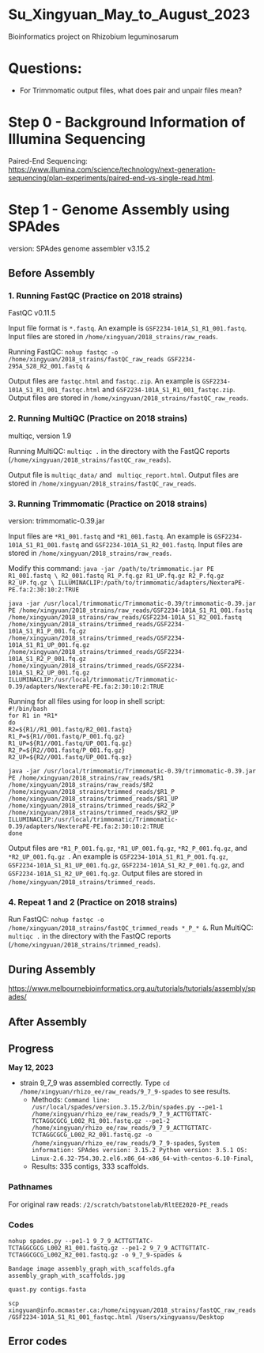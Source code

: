 # Su_Xingyuan_May_to_August_2023
Bioinformatics project on Rhizobium leguminosarum 

# Questions:
- For Trimmomatic output files, what does pair and unpair files mean?

# Step 0 - Background Information of Illumina Sequencing
Paired-End Sequencing: https://www.illumina.com/science/technology/next-generation-sequencing/plan-experiments/paired-end-vs-single-read.html.

# Step 1 - Genome Assembly using SPAdes <br>
version: SPAdes genome assembler v3.15.2

## Before Assembly
### 1. Running FastQC (Practice on 2018 strains)
FastQC v0.11.5

Input file format is ``*.fastq``. An example is ``GSF2234-101A_S1_R1_001.fastq``. Input files are stored in ``/home/xingyuan/2018_strains/raw_reads``.

Running FastQC: ``nohup fastqc -o /home/xingyuan/2018_strains/fastQC_raw_reads GSF2234-295A_S28_R2_001.fastq &`` 

Output files are ``fastqc.html`` and ``fastqc.zip``. An example is ``GSF2234-101A_S1_R1_001_fastqc.html`` and ``GSF2234-101A_S1_R1_001_fastqc.zip``. Output files are stored in ``/home/xingyuan/2018_strains/fastQC_raw_reads``.

### 2. Running MultiQC (Practice on 2018 strains) 
multiqc, version 1.9

Running MultiQC: ``multiqc .`` in the directory with the FastQC reports (``/home/xingyuan/2018_strains/fastQC_raw_reads``). 

Output file is ``multiqc_data/`` and `` multiqc_report.html``. Output files are stored in ``/home/xingyuan/2018_strains/fastQC_raw_reads``.

### 3. Running Trimmomatic (Practice on 2018 strains)
version: trimmomatic-0.39.jar

Input files are ``*R1_001.fastq`` and ``*R1_001.fastq``. An example is ``GSF2234-101A_S1_R1_001.fastq`` and ``GSF2234-101A_S1_R2_001.fastq``. Input files are stored in ``/home/xingyuan/2018_strains/raw_reads``.

Modify this command: ``java -jar /path/to/trimmomatic.jar PE R1_001.fastq \ R2_001.fastq R1_P.fq.gz R1_UP.fq.gz R2_P.fq.gz R2_UP.fq.gz \ ILLUMINACLIP:/path/to/trimmomatic/adapters/NexteraPE-PE.fa:2:30:10:2:TRUE``

``java -jar /usr/local/trimmomatic/Trimmomatic-0.39/trimmomatic-0.39.jar PE /home/xingyuan/2018_strains/raw_reads/GSF2234-101A_S1_R1_001.fastq /home/xingyuan/2018_strains/raw_reads/GSF2234-101A_S1_R2_001.fastq /home/xingyuan/2018_strains/trimmed_reads/GSF2234-101A_S1_R1_P_001.fq.gz /home/xingyuan/2018_strains/trimmed_reads/GSF2234-101A_S1_R1_UP_001.fq.gz /home/xingyuan/2018_strains/trimmed_reads/GSF2234-101A_S1_R2_P_001.fq.gz /home/xingyuan/2018_strains/trimmed_reads/GSF2234-101A_S1_R2_UP_001.fq.gz ILLUMINACLIP:/usr/local/trimmomatic/Trimmomatic-0.39/adapters/NexteraPE-PE.fa:2:30:10:2:TRUE``

Running for all files using for loop in shell script: <br>
``#!/bin/bash`` <br>
``for R1 in *R1*`` <br>
``do`` <br>
``R2=${R1//R1_001.fastq/R2_001.fastq}`` <br>
``R1_P=${R1//001.fastq/P_001.fq.gz}`` <br>
``R1_UP=${R1//001.fastq/UP_001.fq.gz}`` <br>
``R2_P=${R2//001.fastq/P_001.fq.gz}`` <br>
``R2_UP=${R2//001.fastq/UP_001.fq.gz}`` <br>

``java -jar /usr/local/trimmomatic/Trimmomatic-0.39/trimmomatic-0.39.jar PE /home/xingyuan/2018_strains/raw_reads/$R1 /home/xingyuan/2018_strains/raw_reads/$R2 /home/xingyuan/2018_strains/trimmed_reads/$R1_P /home/xingyuan/2018_strains/trimmed_reads/$R1_UP /home/xingyuan/2018_strains/trimmed_reads/$R2_P /home/xingyuan/2018_strains/trimmed_reads/$R2_UP ILLUMINACLIP:/usr/local/trimmomatic/Trimmomatic-0.39/adapters/NexteraPE-PE.fa:2:30:10:2:TRUE`` <br>
``done``

Output files are ``*R1_P_001.fq.gz``, ``*R1_UP_001.fq.gz``, ``*R2_P_001.fq.gz``, and ``*R2_UP_001.fq.gz ``. An example is ``GSF2234-101A_S1_R1_P_001.fq.gz``, ``GSF2234-101A_S1_R1_UP_001.fq.gz``, ``GSF2234-101A_S1_R2_P_001.fq.gz``, and ``GSF2234-101A_S1_R2_UP_001.fq.gz``. Output files are stored in ``/home/xingyuan/2018_strains/trimmed_reads``. 

### 4. Repeat 1 and 2 (Practice on 2018 strains)

Run FastQC: ``nohup fastqc -o /home/xingyuan/2018_strains/fastQC_trimmed_reads *_P_* &``. 
Run MultiQC: ``multiqc .`` in the directory with the FastQC reports (``/home/xingyuan/2018_strains/trimmed_reads``).

## During Assembly 
https://www.melbournebioinformatics.org.au/tutorials/tutorials/assembly/spades/

## After Assembly 


## Progress 
**May 12, 2023** <br>
- strain 9_7_9 was assembled correctly. Type ``cd /home/xingyuan/rhizo_ee/raw_reads/9_7_9-spades`` to see results. <br>
     - Methods: ``Command line: /usr/local/spades/version.3.15.2/bin/spades.py --pe1-1 /home/xingyuan/rhizo_ee/raw_reads/9_7_9_ACTTGTTATC-TCTAGGCGCG_L002_R1_001.fastq.gz --pe1-2 /home/xingyuan/rhizo_ee/raw_reads/9_7_9_ACTTGTTATC-TCTAGGCGCG_L002_R2_001.fastq.gz -o   /home/xingyuan/rhizo_ee/raw_reads/9_7_9-spades``, ``System information: SPAdes version: 3.15.2 Python version: 3.5.1 OS: Linux-2.6.32-754.30.2.el6.x86_64-x86_64-with-centos-6.10-Final``, 
     - Results: 335 contigs, 333 scaffolds. 

### Pathnames
For original raw reads: ``/2/scratch/batstonelab/RltEE2020-PE_reads``

### Codes
``nohup spades.py --pe1-1 9_7_9_ACTTGTTATC-TCTAGGCGCG_L002_R1_001.fastq.gz --pe1-2 9_7_9_ACTTGTTATC-TCTAGGCGCG_L002_R2_001.fastq.gz -o 9_7_9-spades &``

``Bandage image assembly_graph_with_scaffolds.gfa assembly_graph_with_scaffolds.jpg``

``quast.py contigs.fasta``

``scp xingyuan@info.mcmaster.ca:/home/xingyuan/2018_strains/fastQC_raw_reads/GSF2234-101A_S1_R1_001_fastqc.html /Users/xingyuansu/Desktop``

## Error codes 

